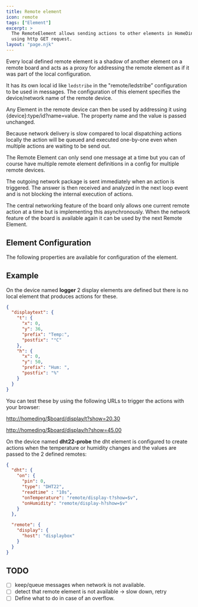 ```yaml
---
title: Remote element
icon: remote
tags: ["Element"]
excerpt: >
  The RemoteElement allows sending actions to other elements in HomeDing devices on the network
  using http GET request.
layout: "page.njk"
---
```


Every local defined remote element is a shadow of another element on a remote board and acts as a proxy for addressing the remote element as if it was part of the local configuration.

It has its own local id like `ledstribe` in the "remote/ledstribe” configuration to be used in messages. The configuration of this element specifies the device/network name of the remote device.

Any Element in the remote device can then be used by addressing it using {device}:type/id?name=value.
The property name and the value is passed unchanged.

Because network delivery is slow compared to local dispatching actions locally the action will be queued and executed one-by-one even when multiple actions are waiting to be send out.

The Remote Element can only send one message at a time but you can of course have multiple remote element definitions in a config for multiple remote devices.

The outgoing network package  is sent immediately when an action is triggered. The answer is then received and analyzed in the next loop event and is not blocking the internal execution of actions.

The central networking feature of the board only allows one current remote action at a time but is implementing this asynchronously. When the network feature of the board is available again it can be used by the next Remote Element.


## Element Configuration

The following properties are available for configuration of the element.

<object data="/element.svg?remote" type="image/svg+xml"></object>

<!-- missing property descriptions ??? -->


## Example

On the 	device named **logger** 2 display elements are defined but there is no local element that produces actions for these.

``` json
{
  "displaytext": {
    "t": {
      "x": 0,
      "y": 36,
      "prefix": "Temp:",
      "postfix": "°C"
    },
    "h": {
      "x": 0,
      "y": 50,
      "prefix": "Hum: ",
      "postfix": "%"
    }
  }
}
```

You can test these by using the following URLs to trigger the actions with your browser:

<http://homeding/$board/display/t?show=20.30>

<http://homeding/$board/display/h?show=45.00>

On the device named **dht22-probe** the dht element is configured to create actions when the temperature or humidity changes and the values are passed to the 2 defined remotes:

``` json
{
  "dht": {
    "on": {
      "pin": 0,
      "type": "DHT22",
      "readtime" : "10s",
      "onTemperature": "remote/display-t?show=$v",
      "onHumidity": "remote/display-h?show=$v"
    }
  },

  "remote": {
    "display": {
      "host": "displaybox"
    }
  }
}
```

## TODO

- [ ] keep/queue messages when network is not available.
- [ ] detect that remote element is not available -> slow down, retry
- [ ] Define what to do in case of an overflow.
